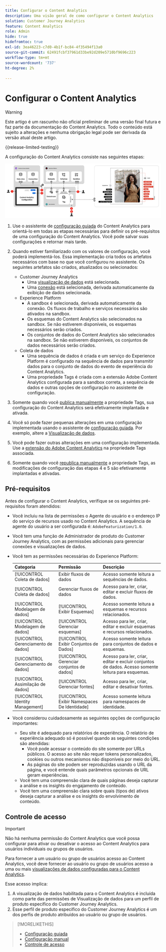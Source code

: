 ```yaml
---
title: Configurar o Content Analytics
description: Uma visão geral de como configurar o Content Analytics
solution: Customer Journey Analytics
feature: Content Analytics
role: Admin
hide: true
hidefromtoc: true
exl-id: 3ea46223-c7d0-4b1f-bc84-4f35494f13a0
source-git-commit: 62491fcbf37961d33be92d209e5710bf9696c223
workflow-type: tm+mt
source-wordcount: '737'
ht-degree: 2%

---
```


# Configurar o Content Analytics

>[!WARNING]
>
>Este artigo é um rascunho não oficial preliminar de uma versão final futura e faz parte da documentação do Content Analytics. Todo o conteúdo está sujeito a alterações e nenhuma obrigação legal pode ser derivada da versão atual deste artigo.
>

{{release-limited-testing}}

A configuração do Content Analytics consiste nas seguintes etapas:

![Configuração do Content Analytics](../assets/aca-configuration.svg)

1. Use o assistente de [configuração guiada](guided.md) do Content Analytics para orientá-lo em todas as etapas necessárias para definir os pré-requisitos de uma configuração do Content Analytics. Você pode salvar suas configurações e retornar mais tarde.
1. Quando estiver familiarizado com os valores de configuração, você poderá implementá-los. Essa implementação cria todos os artefatos necessários com base no que você configurou no assistente. Os seguintes artefatos são criados, atualizados ou selecionados:
   * Customer Journey Analytics
      * Uma [visualização de dados](/help/data-views/data-views.md) está selecionada.
      * Uma [conexão](/help/connections/overview.md) está selecionada, derivada automaticamente da exibição de dados selecionada.
   * Experience Platform
      * A sandbox é selecionada, derivada automaticamente da conexão. Os fluxos de trabalho e serviços necessários são ativados na sandbox.
      * Os esquemas do Content Analytics são selecionados na sandbox. Se não estiverem disponíveis, os esquemas necessários serão criados.
      * Os conjuntos de dados do Content Analytics são selecionados na sandbox. Se não estiverem disponíveis, os conjuntos de dados necessários serão criados.
   * Coleta de dados
      * Uma sequência de dados é criada e um serviço do Experience Platform é configurado na sequência de dados para transmitir dados para o conjunto de dados do evento de experiência do Content Analytics.
      * Uma propriedade Tags é criada com a extensão Adobe Content Analytics configurada para a sandbox correta, a sequência de dados e outras opções de configuração no assistente de configuração.
1. Somente quando você [publica manualmente](manual.md) a propriedade Tags, sua configuração do Content Analytics será efetivamente implantada e ativada.

1. Você só pode fazer pequenas alterações em uma configuração implementada usando o assistente de [configuração guiada](guided.md). Por exemplo, altere a [Visualização de dados](/help/data-views/data-views.md).
1. Você pode fazer outras alterações em uma configuração implementada. Use a [extensão do Adobe Content Analytics](https://experienceleague.adobe.com/en/docs/experience-platform/tags/extensions/client/content-analytics/overview) na propriedade Tags associada.
1. Somente quando você [republica manualmente](manual.md) a propriedade Tags, as modificações de configuração das etapas 4 e 5 são efetivamente implantadas e ativadas.


## Pré-requisitos

Antes de configurar o Content Analytics, verifique se os seguintes pré-requisitos foram atendidos:

* Você incluiu na lista de permissões o Agente do usuário e o endereço IP do serviço de recursos usado no Content Analytics. A sequência de agente do usuário a ser configurada é: <code>AdobeFeaturization/1.0</code>.
* Você tem uma função de Administrador de produto do Customer Journey Analytics, com as permissões adicionais para gerenciar conexões e visualizações de dados.
* Você tem as permissões necessárias do Experience Platform:

  | Categoria | Permissão | Descrição |
  |---|---|---|
  | [!UICONTROL Coleta de dados] | Exibir fluxos de dados | Acesso somente leitura a sequências de dados. |
  | [!UICONTROL Coleta de dados] | Gerenciar fluxos de dados | Acesso para ler, criar, editar e excluir fluxos de dados. |
  | [!UICONTROL Modelagem de dados] | [!UICONTROL Exibir Esquemas] | Acesso somente leitura a esquemas e recursos relacionados. |
  | [!UICONTROL Modelagem de dados] | [!UICONTROL Gerenciar esquemas] | Acesso para ler, criar, editar e excluir esquemas e recursos relacionados. |
  | [!UICONTROL Gerenciamento de dados] | [!UICONTROL Exibir Conjuntos de Dados] | Acesso somente leitura para conjuntos de dados e esquemas. |
  | [!UICONTROL Gerenciamento de dados] | [!UICONTROL Gerenciar conjuntos de dados] | Acesso para ler, criar, editar e excluir conjuntos de dados. Acesso somente leitura para esquemas. |
  | [!UICONTROL Assimilação de dados] | [!UICONTROL Gerenciar fontes] | Acesso para ler, criar, editar e desativar fontes. |
  | [!UICONTROL Identity Management] | [!UICONTROL Exibir Namespaces De Identidade] | Acesso somente leitura para namespaces de identidade. |

* Você considerou cuidadosamente as seguintes opções de configuração importantes:

   * Seu site é adequado para relatórios de experiência. O relatório de experiência adequado só é possível quando as seguintes condições são atendidas:
      * Você pode acessar o conteúdo do site somente por URLs públicos. O acesso ao site não requer tokens personalizados, cookies ou outros mecanismos não disponíveis por meio do URL.
      * As páginas do site podem ser reproduzidas usando o URL da página, e você entende quais parâmetros opcionais de URL geram experiências.
   * Você tem uma compreensão clara de quais páginas deseja capturar a análise e os insights do engajamento de conteúdo.
   * Você tem uma compreensão clara sobre quais (tipos de) ativos deseja capturar a análise e os insights do envolvimento de conteúdo.


## Controle de acesso

>[!IMPORTANT]
>
>Não há nenhuma permissão do Content Analytics que você possa configurar para ativar ou desativar o acesso ao Content Analytics para usuários individuais ou grupos de usuários.
>

Para fornecer a um usuário ou grupo de usuários acesso ao Content Analytics, você deve fornecer ao usuário ou grupo de usuários acesso a uma ou mais [visualizações de dados configuradas para o Content Analytics](guided.md#data-view).

Esse acesso implica:

1. A visualização de dados habilitada para o Content Analytics é incluída como parte das permissões de Visualização de dados para um perfil de produto específico do Customer Journey Analytics.
1. Esse perfil de produto específico do Customer Journey Analytics é um dos perfis de produto atribuídos ao usuário ou grupo de usuários.

>[!MORELIKETHIS]
>
>* [Configuração guiada](guided.md)
>* [Configuração manual](manual.md)
>* [Controle de acesso](/help/technotes/access-control.md)
>

